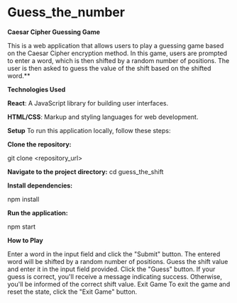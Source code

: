# Guess_the_number
**Caesar Cipher Guessing Game**

This is a web application that allows users to play a guessing game based on the Caesar Cipher encryption method. In this game, users are prompted to enter a word, which is then shifted by a random number of positions. The user is then asked to guess the value of the shift based on the shifted word.**

**Technologies Used**

**React**: A JavaScript library for building user interfaces.

**HTML/CSS**: Markup and styling languages for web development.

**Setup**
To run this application locally, follow these steps:

**Clone the repository:**

git clone <repository_url>

**Navigate to the project directory:**
cd guess_the_shift

**Install dependencies:**

npm install

**Run the application:**

npm start

**How to Play**

Enter a word in the input field and click the "Submit" button.
The entered word will be shifted by a random number of positions.
Guess the shift value and enter it in the input field provided.
Click the "Guess" button.
If your guess is correct, you'll receive a message indicating success. Otherwise, you'll be informed of the correct shift value.
Exit Game
To exit the game and reset the state, click the "Exit Game" button.